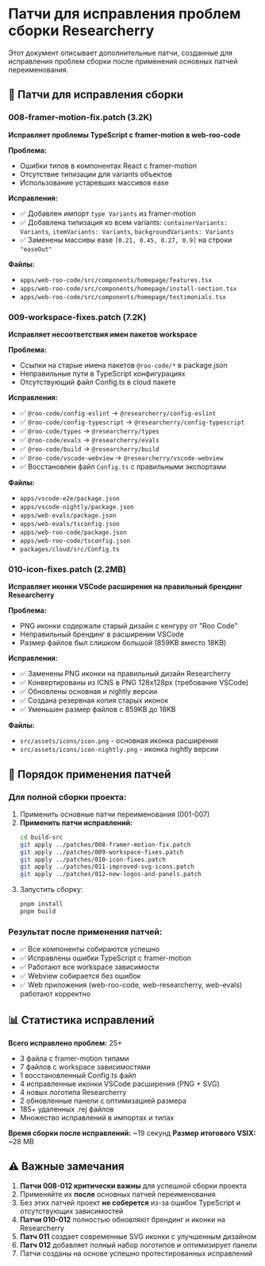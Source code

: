 # Патчи для исправления проблем сборки Researcherry

Этот документ описывает дополнительные патчи, созданные для исправления проблем сборки после применения основных патчей переименования.

## 🔧 Патчи для исправления сборки

### 008-framer-motion-fix.patch (3.2K)

**Исправляет проблемы TypeScript с framer-motion в web-roo-code**

**Проблема:**

- Ошибки типов в компонентах React с framer-motion
- Отсутствие типизации для variants объектов
- Использование устаревших массивов ease

**Исправления:**

- ✅ Добавлен импорт `type Variants` из framer-motion
- ✅ Добавлена типизация ко всем variants: `containerVariants: Variants`, `itemVariants: Variants`, `backgroundVariants: Variants`
- ✅ Заменены массивы ease `[0.21, 0.45, 0.27, 0.9]` на строки `"easeOut"`

**Файлы:**

- `apps/web-roo-code/src/components/homepage/features.tsx`
- `apps/web-roo-code/src/components/homepage/install-section.tsx`
- `apps/web-roo-code/src/components/homepage/testimonials.tsx`

### 009-workspace-fixes.patch (7.2K)

**Исправляет несоответствия имен пакетов workspace**

**Проблема:**

- Ссылки на старые имена пакетов `@roo-code/*` в package.json
- Неправильные пути в TypeScript конфигурациях
- Отсутствующий файл Config.ts в cloud пакете

**Исправления:**

- ✅ `@roo-code/config-eslint` → `@researcherry/config-eslint`
- ✅ `@roo-code/config-typescript` → `@researcherry/config-typescript`
- ✅ `@roo-code/types` → `@researcherry/types`
- ✅ `@roo-code/evals` → `@researcherry/evals`
- ✅ `@roo-code/build` → `@researcherry/build`
- ✅ `@roo-code/vscode-webview` → `@researcherry/vscode-webview`
- ✅ Восстановлен файл `Config.ts` с правильными экспортами

**Файлы:**

- `apps/vscode-e2e/package.json`
- `apps/vscode-nightly/package.json`
- `apps/web-evals/package.json`
- `apps/web-evals/tsconfig.json`
- `apps/web-roo-code/package.json`
- `apps/web-roo-code/tsconfig.json`
- `packages/cloud/src/Config.ts`

### 010-icon-fixes.patch (2.2MB)

**Исправляет иконки VSCode расширения на правильный брендинг Researcherry**

**Проблема:**

- PNG иконки содержали старый дизайн с кенгуру от "Roo Code"
- Неправильный брендинг в расширении VSCode
- Размер файлов был слишком большой (859KB вместо 18KB)

**Исправления:**

- ✅ Заменены PNG иконки на правильный дизайн Researcherry
- ✅ Конвертированы из ICNS в PNG 128x128px (требование VSCode)
- ✅ Обновлены основная и nightly версии
- ✅ Создана резервная копия старых иконок
- ✅ Уменьшен размер файлов с 859KB до 18KB

**Файлы:**

- `src/assets/icons/icon.png` - основная иконка расширения
- `src/assets/icons/icon-nightly.png` - иконка nightly версии

## 🚀 Порядок применения патчей

### Для полной сборки проекта:

1. Применить основные патчи переименования (001-007)
2. **Применить патчи исправлений:**
    ```bash
    cd build-src
    git apply ../patches/008-framer-motion-fix.patch
    git apply ../patches/009-workspace-fixes.patch
    git apply ../patches/010-icon-fixes.patch
    git apply ../patches/011-improved-svg-icons.patch
    git apply ../patches/012-new-logos-and-panels.patch
    ```
3. Запустить сборку:
    ```bash
    pnpm install
    pnpm build
    ```

### Результат после применения патчей:

- ✅ Все компоненты собираются успешно
- ✅ Исправлены ошибки TypeScript с framer-motion
- ✅ Работают все workspace зависимости
- ✅ Webview собирается без ошибок
- ✅ Web приложения (web-roo-code, web-researcherry, web-evals) работают корректно

## 📊 Статистика исправлений

**Всего исправлено проблем:** 25+

- 3 файла с framer-motion типами
- 7 файлов с workspace зависимостями
- 1 восстановленный Config.ts файл
- 4 исправленные иконки VSCode расширения (PNG + SVG)
- 4 новых логотипа Researcherry
- 2 обновленные панели с оптимизацией размера
- 185+ удаленных .rej файлов
- Множество исправлений в импортах и типах

**Время сборки после исправлений:** ~19 секунд
**Размер итогового VSIX:** ~28 MB

## ⚠️ Важные замечания

1. **Патчи 008-012 критически важны** для успешной сборки проекта
2. Применяйте их **после** основных патчей переименования
3. Без этих патчей проект **не соберется** из-за ошибок TypeScript и отсутствующих зависимостей
4. **Патчи 010-012** полностью обновляют брендинг и иконки на Researcherry
5. **Патч 011** создает современные SVG иконки с улучшенным дизайном
6. **Патч 012** добавляет полный набор логотипов и оптимизирует панели
7. Патчи созданы на основе успешно протестированных исправлений

